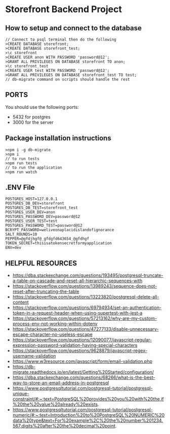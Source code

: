 # Storefront Backend Project

## How to setup and connect to the database
```
// Connect to psql terminal then do the following
>CREATE DATABASE storefront;
>CREATE DATABASE storefront_test;
>\c storefront
>CREATE USER anon WITH PASSWORD 'password@12';
>GRANT ALL PRIVILEGES ON DATABASE storefront TO anon;
>\c storefront_test
>CREATE USER test WITH PASSWORD 'password@12';
>GRANT ALL PRIVILEGES ON DATABASE storefront_test TO test;
// db-migrate command on scripts should handle the rest
```



## PORTS
You should use the following ports:
- 5432 for postgres
- 3000 for the server

## Package installation instructions
```
>npm i -g db-migrate
>npm i
// to run tests
>npm run tests
// to run the application
>npm run watch
```
## .ENV File
```
POSTGRES_HOST=127.0.0.1
POSTGRES_DB_DEV=storefront
POSTGRES_DB_TEST=storefront_test
POSTGRES_USER_DEV=anon
POSTGRES_PASSWORD_DEV=password@12
POSTGRES_USER_TEST=test
POSTGRES_PASSWORD_TEST=password@12
BCRYPT_PASSWORD=weliveonaplacidislandofignorance
SALT_ROUNDS=10
PEPPER=@gfdjhgf@_gfdgfd643654_@gfdhgf
TOKEN_SECRET=thisisatokensecretformyapplication
ENV=dev
```

## HELPFUL RESOURCES
- https://dba.stackexchange.com/questions/193495/postgresql-truncate-a-table-on-cascade-and-reset-all-hierarchic-sequences-with
- https://stackoverflow.com/questions/13989243/sequence-does-not-reset-after-truncating-the-table
- https://stackoverflow.com/questions/13223820/postgresql-delete-all-content 
- https://stackoverflow.com/questions/69794934/set-an-authentication-token-in-a-request-header-when-using-supertest-with-jest-a 
- https://stackoverflow.com/questions/57213162/why-are-my-custom-process-env-not-working-within-dotenv 
- https://stackoverflow.com/questions/47277133/disable-unnecessary-escape-character-no-useless-escape 
- https://stackoverflow.com/questions/12090077/javascript-regular-expression-password-validation-having-special-characters 
- https://stackoverflow.com/questions/9628879/javascript-regex-username-validation 
- https://www.w3resource.com/javascript/form/email-validation.php
- https://db-migrate.readthedocs.io/en/latest/Getting%20Started/configuration/ 
- https://dba.stackexchange.com/questions/68266/what-is-the-best-way-to-store-an-email-address-in-postgresql 
- https://www.postgresqltutorial.com/postgresql-tutorial/postgresql-unique-constraint/#:~:text=PostgreSQL%20provides%20you%20with%20the,if%20the%20value%20already%20exists. 
- https://www.postgresqltutorial.com/postgresql-tutorial/postgresql-numeric/#:~:text=Introduction%20to%20PostgreSQL%20NUMERIC%20data%20type&text=For%20example%2C%20the%20number%201234.567,digits%20after%20the%20decimal%20point.

